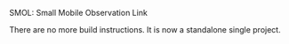 SMOL: Small Mobile Observation Link

There are no more build instructions. It is now a standalone single project.